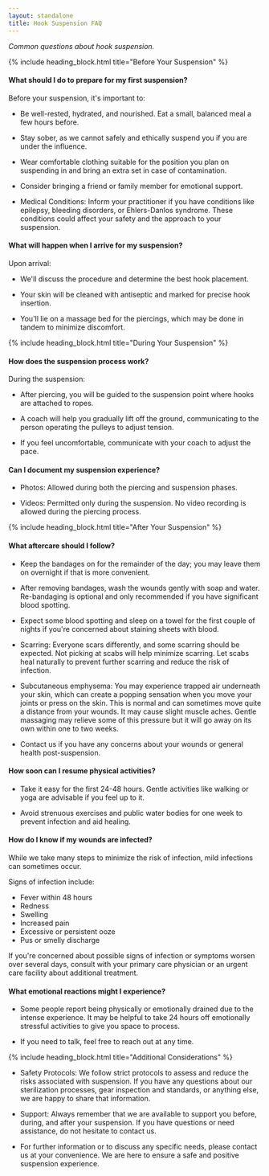 ```yaml
---
layout: standalone
title: Hook Suspension FAQ
---
```


*Common questions about hook suspension.*

{% include heading_block.html title="Before Your Suspension" %}

#### What should I do to prepare for my first suspension?

Before your suspension, it's important to:

* Be well-rested, hydrated, and nourished. Eat a small, balanced meal a few hours before.

* Stay sober, as we cannot safely and ethically suspend you if you are under the influence.

* Wear comfortable clothing suitable for the position you plan on suspending in and bring an extra set in case of contamination.

* Consider bringing a friend or family member for emotional support.

* Medical Conditions: Inform your practitioner if you have conditions like epilepsy, bleeding disorders, or Ehlers-Danlos syndrome. These conditions could affect your safety and the approach to your suspension.

#### What will happen when I arrive for my suspension?

Upon arrival:

* We'll discuss the procedure and determine the best hook placement.

* Your skin will be cleaned with antiseptic and marked for precise hook insertion.

* You'll lie on a massage bed for the piercings, which may be done in tandem to minimize discomfort.

{% include heading_block.html title="During Your Suspension" %}

#### How does the suspension process work?

During the suspension:

* After piercing, you will be guided to the suspension point where hooks are attached to ropes.

* A coach will help you gradually lift off the ground, communicating to the person operating the pulleys to adjust tension.

* If you feel uncomfortable, communicate with your coach to adjust the pace.

#### Can I document my suspension experience?

* Photos: Allowed during both the piercing and suspension phases.

* Videos: Permitted only during the suspension. No video recording is allowed during the piercing process.

{% include heading_block.html title="After Your Suspension" %}

#### What aftercare should I follow?

* Keep the bandages on for the remainder of the day; you may leave them on overnight if that is more convenient.

* After removing bandages, wash the wounds gently with soap and water. Re-bandaging is optional and only recommended if you have significant blood spotting.

* Expect some blood spotting and sleep on a towel for the first couple of nights if you're concerned about staining sheets with blood.

* Scarring: Everyone scars differently, and some scarring should be expected. Not picking at scabs will help minimize scarring. Let scabs heal naturally to prevent further scarring and reduce the risk of infection.

* Subcutaneous emphysema: You may experience trapped air underneath your skin, which can create a popping sensation when you move your joints or press on the skin. This is normal and can sometimes move quite a distance from your wounds. It may cause slight muscle aches. Gentle massaging may relieve some of this pressure but it will go away on its own within one to two weeks.

* Contact us if you have any concerns about your wounds or general health post-suspension.

#### How soon can I resume physical activities?

* Take it easy for the first 24-48 hours. Gentle activities like walking or yoga are advisable if you feel up to it.

* Avoid strenuous exercises and public water bodies for one week to prevent infection and aid healing.

#### How do I know if my wounds are infected?

While we take many steps to minimize the risk of infection, mild infections can sometimes occur.

Signs of infection include:

* Fever within 48 hours
* Redness
* Swelling
* Increased pain
* Excessive or persistent ooze
* Pus or smelly discharge

If you're concerned about possible signs of infection or symptoms worsen over several days, consult with your primary care physician or an urgent care facility about additional treatment.

#### What emotional reactions might I experience?

* Some people report being physically or emotionally drained due to the intense experience. It may be helpful to take 24 hours off emotionally stressful activities to give you space to process.

* If you need to talk, feel free to reach out at any time.

{% include heading_block.html title="Additional Considerations" %}

* Safety Protocols: We follow strict protocols to assess and reduce the risks associated with suspension. If you have any questions about our sterilization processes, gear inspection and standards, or anything else, we are happy to share that information.

* Support: Always remember that we are available to support you before, during, and after your suspension. If you have questions or need assistance, do not hesitate to contact us.

* For further information or to discuss any specific needs, please contact us at your convenience. We are here to ensure a safe and positive suspension experience.

